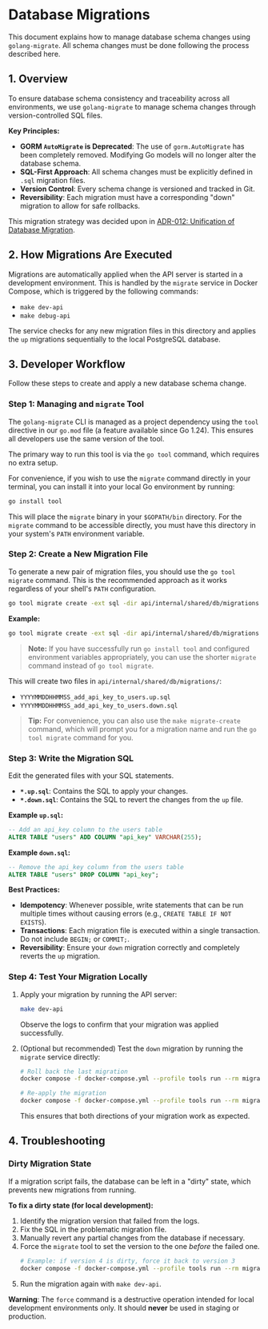 # Database Migrations

This document explains how to manage database schema changes using `golang-migrate`. All schema changes must be done following the process described here.

## 1. Overview

To ensure database schema consistency and traceability across all environments, we use `golang-migrate` to manage schema changes through version-controlled SQL files.

**Key Principles:**

- **GORM `AutoMigrate` is Deprecated**: The use of `gorm.AutoMigrate` has been completely removed. Modifying Go models will no longer alter the database schema.
- **SQL-First Approach**: All schema changes must be explicitly defined in `.sql` migration files.
- **Version Control**: Every schema change is versioned and tracked in Git.
- **Reversibility**: Each migration must have a corresponding "down" migration to allow for safe rollbacks.

This migration strategy was decided upon in [ADR-012: Unification of Database Migration](../../../docs/adr/011-unify-database-migration.md).

## 2. How Migrations Are Executed

Migrations are automatically applied when the API server is started in a development environment. This is handled by the `migrate` service in Docker Compose, which is triggered by the following commands:

- `make dev-api`
- `make debug-api`

The service checks for any new migration files in this directory and applies the `up` migrations sequentially to the local PostgreSQL database.

## 3. Developer Workflow

Follow these steps to create and apply a new database schema change.

### Step 1: Managing and `migrate` Tool

The `golang-migrate` CLI is managed as a project dependency using the `tool` directive in our `go.mod` file (a feature available since Go 1.24). This ensures all developers use the same version of the tool.

The primary way to run this tool is via the `go tool` command, which requires no extra setup.

For convenience, if you wish to use the `migrate` command directly in your terminal, you can install it into your local Go environment by running:
```bash
go install tool
```
This will place the `migrate` binary in your `$GOPATH/bin` directory. For the `migrate` command to be accessible directly, you must have this directory in your system's `PATH` environment variable.

### Step 2: Create a New Migration File

To generate a new pair of migration files, you should use the `go tool migrate` command. This is the recommended approach as it works regardless of your shell's `PATH` configuration.

```bash
go tool migrate create -ext sql -dir api/internal/shared/db/migrations -format "20060102150405" your_migration_name_in_snake_case
```

**Example:**
```bash
go tool migrate create -ext sql -dir api/internal/shared/db/migrations -format "20060102150405" add_api_key_to_users
```

> **Note:** If you have successfully run `go install tool` and configured environment variables appropriately, you can use the shorter `migrate` command instead of `go tool migrate`.

This will create two files in `api/internal/shared/db/migrations/`:
- `YYYYMMDDHHMMSS_add_api_key_to_users.up.sql`
- `YYYYMMDDHHMMSS_add_api_key_to_users.down.sql`

> **Tip:** For convenience, you can also use the `make migrate-create` command, which will prompt you for a migration name and run the `go tool migrate` command for you.

### Step 3: Write the Migration SQL

Edit the generated files with your SQL statements.

- **`*.up.sql`**: Contains the SQL to apply your changes.
- **`*.down.sql`**: Contains the SQL to revert the changes from the `up` file.

**Example `up.sql`:**
```sql
-- Add an api_key column to the users table
ALTER TABLE "users" ADD COLUMN "api_key" VARCHAR(255);
```

**Example `down.sql`:**
```sql
-- Remove the api_key column from the users table
ALTER TABLE "users" DROP COLUMN "api_key";
```

**Best Practices:**
- **Idempotency**: Whenever possible, write statements that can be run multiple times without causing errors (e.g., `CREATE TABLE IF NOT EXISTS`).
- **Transactions**: Each migration file is executed within a single transaction. Do not include `BEGIN;` or `COMMIT;`.
- **Reversibility**: Ensure your `down` migration correctly and completely reverts the `up` migration.

### Step 4: Test Your Migration Locally

1.  Apply your migration by running the API server:
    ```bash
    make dev-api
    ```
    Observe the logs to confirm that your migration was applied successfully.

2.  (Optional but recommended) Test the `down` migration by running the `migrate` service directly:
    ```bash
    # Roll back the last migration
    docker compose -f docker-compose.yml --profile tools run --rm migrate down 1

    # Re-apply the migration
    docker compose -f docker-compose.yml --profile tools run --rm migrate up
    ```
    This ensures that both directions of your migration work as expected.

## 4. Troubleshooting

### Dirty Migration State

If a migration script fails, the database can be left in a "dirty" state, which prevents new migrations from running.

**To fix a dirty state (for local development):**
1.  Identify the migration version that failed from the logs.
2.  Fix the SQL in the problematic migration file.
3.  Manually revert any partial changes from the database if necessary.
4.  Force the `migrate` tool to set the version to the one *before* the failed one.
    ```bash
    # Example: if version 4 is dirty, force it back to version 3
    docker compose -f docker-compose.yml --profile tools run --rm migrate force 3
    ```
5.  Run the migration again with `make dev-api`.

**Warning**: The `force` command is a destructive operation intended for local development environments only. It should **never** be used in staging or production. 